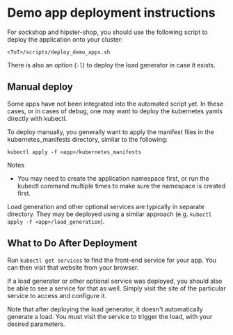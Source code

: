 # Demo app deployment instructions

For sockshop and hipster-shop, you should use the following script to deploy the application onto your cluster:

```
<ToT>/scripts/deploy_demo_apps.sh
```

There is also an option (`-l`) to deploy the load generator in case it exists.

## Manual deploy

Some apps have not been integrated into the automated script yet. In these cases, or in cases of debug,
one may want to deploy the kubernetes yamls directly with kubectl.

To deploy manually, you generally want to apply the manifest files in the kubernetes_manifests directory, similar to the following:

```
kubectl apply -f <app>/kubernetes_manifests
```

Notes

 * You may need to create the application namespace first, or run the kubectl command multiple times to make sure the namespace is created first.

Load generation and other optional services are typically in separate directory. They may be deployed using a similar approach (e.g. `kubectl apply -f <app>/load_generation`).

## What to Do After Deployment

Run `kubectl get services` to find the front-end service for your app. You can then visit that website from your browser.

If a load generator or other optional service was deployed, you should also be able to see a service for that as well. Simply visit the site of the particular service to access and configure it.

Note that after deploying the load generator, it doesn't automatically generate a load. You must visit the service to trigger the load, with your desired parameters.

